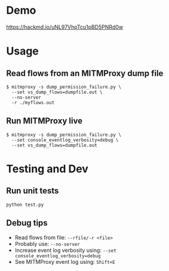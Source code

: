 # Demo
https://hackmd.io/uNL97VhpTcu1pBD5PNRd0w

# Usage
## Read flows from an MITMProxy dump file
```shell
$ mitmproxy -s dump_permission_failure.py \
  --set vs_dump_flows=dumpfile.out \
  --no-server
  -r ./myflows.out
```

## Run MITMProxy live
```shell
$ mitmproxy -s dump_permission_failure.py \
  --set console_eventlog_verbosity=debug \
  --set vs_dump_flows=dumpfile.out
```

# Testing and Dev

## Run unit tests
```shell
python test.py
```

## Debug tips
- Read flows from file: `--rfile/-r <file>`
- Probably use: `--no-server`
- Increase event log verbosity using: `--set console_eventlog_verbosity=debug`
- See MITMProxy event log using: `Shift+E`

